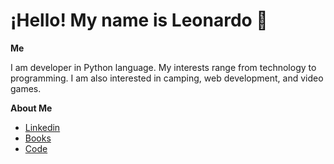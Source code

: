 # ¡Hello! My name is Leonardo 👋

**Me**

I am developer in Python language. My interests range from technology to programming. I am also interested in camping, web development, and video games.


**About Me**
- [Linkedin](https://www.linkedin.com/in/gomezgleonardob/)
- [Books](https://www.goodreads.com/gomezgleonardob)
- [Code](https://www.hackerrank.com/gomezgleonardob)
